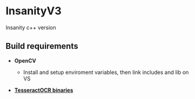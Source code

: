 # InsanityV3

Insanity c++ version

## Build requirements

- **OpenCV**
  - Install and setup enviroment variables, then link includes and lib on VS

- [**TesseractOCR binaries**](https://github.com/UB-Mannheim/tesseract/wiki)
